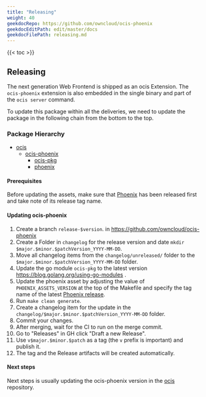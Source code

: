 ```yaml
---
title: "Releasing"
weight: 40
geekdocRepo: https://github.com/owncloud/ocis-phoenix
geekdocEditPath: edit/master/docs
geekdocFilePath: releasing.md
---
```


{{< toc >}}

## Releasing

The next generation Web Frontend is shipped as an ocis Extension. The `ocis-phoenix` extension is also embedded in the single binary and part of the `ocis server` command.

To update this package within all the deliveries, we need to update the package in the following chain from the bottom to the top.

### Package Hierarchy

- [ocis](https://githug.com/owncloud/ocis)
    - [ocis-phoenix](https://github.com/owncloud/ocis-phoenix)
      - [ocis-pkg](https://github.com/owncloud/ocis-pkg)
      - [phoenix](https://github.com/owncloud/phoenix)

#### Prerequisites

Before updating the assets, make sure that [Phoenix](https://github.com/owncloud/phoenix) has been released first
and take note of its release tag name.

#### Updating ocis-phoenix

1. Create a branch `release-$version`. in <https://github.com/owncloud/ocis-phoenix>
2. Create a Folder in `changelog` for the release version and date `mkdir $major.$minor.$patchVersion_YYYY-MM-DD`.
3. Move all changelog items from the `changelog/unreleased/` folder to the `$major.$minor.$patchVersion_YYYY-MM-DD` folder.
4. Update the go module `ocis-pkg` to the latest version <https://blog.golang.org/using-go-modules> .
5. Update the phoenix asset by adjusting the value of `PHOENIX_ASSETS_VERSION` at the top of the Makefile and specify the tag name of the latest [Phoenix release](https://github.com/owncloud/phoenix/tags).
6. Run `make clean generate`.
7. Create a changelog item for the update in the `changelog/$major.$minor.$patchVersion_YYYY-MM-DD` folder.
8. Commit your changes.
9. After merging, wait for the CI to run on the merge commit.
10. Go to "Releases" in GH click "Draft a new Release".
11. Use `v$major.$minor.$patch` as a tag (the `v` prefix is important) and publish it.
12. The tag and the Release artifacts will be created automatically.

#### Next steps

Next steps is usually updating the ocis-phoenix version in the [ocis](https://githug.com/owncloud/ocis) repository.

